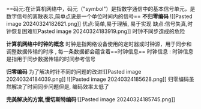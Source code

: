 ==码元:在计算机网络中，码元（"symbol"）是指数字通信中的基本信号单元，是数字信号的离散表示,简单点说是一个单位时间内的信号==
**不归零编码**
![[Pasted image 20240324182621.png]]
优点:简单,易于理解, 易于实现
缺点:信号失真,时钟恢复困难![[Pasted image 20240324183919.png]]
时钟不同步造成的危险

**计算机网络中时钟的概念**
时钟是指网络设备使用的定时器或时钟源，用于同步和调整数据传输的时序 , 每一条数据都会蕴含着==时钟信息==
时钟信息 : 时钟信息是指用于同步数据传输的时间参考信号 


**归零编码**
为了解决时针不同的问题的改进![[Pasted image 20240324184039.png]]
![[Pasted image 20240324185628.png]]
归零编码虽然解决了时间同步问题但是, 编码效率太低了


**完美解决的方案,慢切斯特编码**![[Pasted image 20240324185745.png]]

